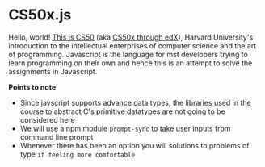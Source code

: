 # CS50x.js

Hello, world! [This is CS50](https://cs50.harvard.edu/x/2020/) (aka [CS50x through edX](https://courses.edx.org/courses/course-v1:HarvardX+CS50+X/course/)), Harvard University's introduction to the intellectual enterprises of computer science and the art of programming. Javascript is the language for mst developers trying to learn programming on their own and hence this is an attempt to solve the assignments in Javascript.

**Points to note**
- Since javscript supports advance data types, the libraries used in the course to abstract C's primitive datatypes are not going to be considered here
- We will use a npm module `prompt-sync` to take user inputs from command line prompt
- Whenever there has been an option you will solutions to problems of type `if feeling more comfortable`